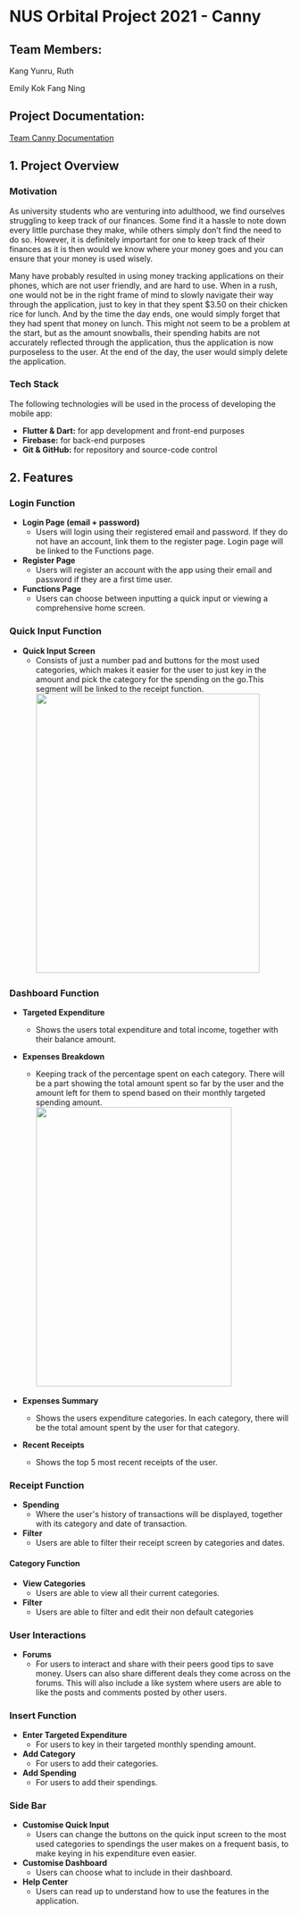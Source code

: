 # NUS Orbital Project 2021 - Canny

## Team Members:
Kang Yunru, Ruth

Emily Kok Fang Ning

## Project Documentation:
[Team Canny Documentation](https://docs.google.com/document/d/1WoM_8MpcHSbMwac13FGqDmxby7W3UP0leAfCGIvcXTU/edit?usp=sharing)

## 1. Project Overview
### Motivation
As university students who are venturing into adulthood, we find ourselves struggling to keep track of our finances. Some find it a hassle to note down every little purchase they make, while others simply don’t find the need to do so. However, it is definitely important for one to keep track of their finances as it is then would we know where your money goes and you can ensure that your money is used wisely.

Many have probably resulted in using money tracking applications on their phones, which are not user friendly, and are hard to use. When in a rush, one would not be in the right frame of mind to slowly navigate their way through the application, just to key in that they spent $3.50 on their chicken rice for lunch. And by the time the day ends, one would simply forget that they had spent that money on lunch. This might not seem to be a problem at the start, but as the amount snowballs, their spending habits are not accurately reflected through the application, thus the application is now purposeless to the user. At the end of the day, the user would simply delete the application.

### Tech Stack
The following technologies will be used in the process of developing the mobile app:
* **Flutter & Dart:** for app development and front-end purposes
* **Firebase:** for back-end purposes
* **Git & GitHub:** for repository and source-code control

## 2. Features
### Login Function
* **Login Page (email + password)**
  * Users will login using their registered email and password. If they do not have an account, link them to the register page. Login page will be linked to the Functions page.
* **Register Page**
  * Users will register an account with the app using their email and password if they are a first time user.
* **Functions Page**
  * Users can choose between inputting a quick input or viewing a comprehensive home screen. 

### Quick Input Function
* **Quick Input Screen**
  * Consists of just a number pad and buttons for the most used categories, which makes it easier for the user to just key in the amount and pick the category for the spending on the go.This segment will be linked to the receipt function.
    <img src="https://github.com/ruthkangyr/Canny/blob/main/styles/images/quick%20input.jpg?raw=true" height="500" width="400">

### Dashboard Function
* **Targeted Expenditure**
  * Shows the users total expenditure and total income, together with their balance amount.
* **Expenses Breakdown**
  * Keeping track of the percentage spent on each category. There will be a part showing the total amount spent so far by the user and the amount left for them to spend based on their monthly targeted spending amount.
    <img src="https://github.com/ruthkangyr/Canny/blob/main/styles/images/expense%20breakdown%20card.gif?raw=true" height="500" width="350">

* **Expenses Summary**
  * Shows the users expenditure categories. In each category, there will be the total amount spent by the user for that category.
* **Recent Receipts**
  * Shows the top 5 most recent receipts of the user.

### Receipt Function
* **Spending**
  * Where the user's history of transactions will be displayed, together with its category and date of transaction. 
* **Filter**
  * Users are able to filter their receipt screen by categories and dates.

#### Category Function
* **View Categories**
  * Users are able to view all their current categories.
* **Filter**
  * Users are able to filter and edit their non default categories

### User Interactions
* **Forums**
  * For users to interact and share with their peers good tips to save money. Users can also share different deals they come across on the forums. This will also include a like system where users are able to like the posts and comments posted by other users.

### Insert Function
* **Enter Targeted Expenditure**
  * For users to key in their targeted monthly spending amount.
* **Add Category**
  * For users to add their categories. 
* **Add Spending**
  * For users to add their spendings.

### Side Bar
* **Customise Quick Input**
  * Users can change the buttons on the quick input screen to the most used categories to spendings the user makes on a frequent basis, to make keying in his expenditure even easier.
* **Customise Dashboard**
  * Users can choose what to include in their dashboard.
* **Help Center**
  * Users can read up to understand how to use the features in the application.

